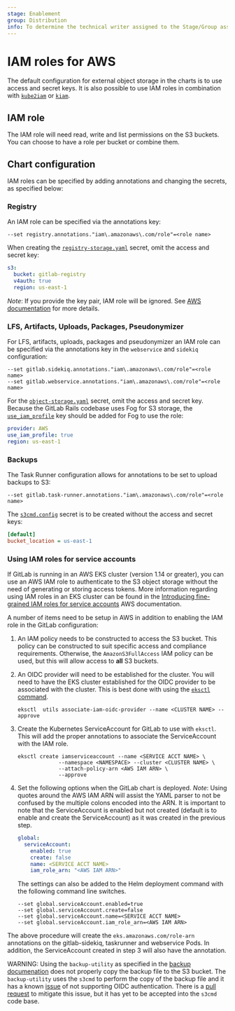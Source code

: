 ```yaml
---
stage: Enablement
group: Distribution
info: To determine the technical writer assigned to the Stage/Group associated with this page, see https://about.gitlab.com/handbook/engineering/ux/technical-writing/#designated-technical-writers
---
```


# IAM roles for AWS

The default configuration for external object storage in the charts is to use access and secret keys.
It is also possible to use IAM roles in combination with [`kube2iam`](https://github.com/jtblin/kube2iam) or [`kiam`](https://github.com/uswitch/kiam).

## IAM role

The IAM role will need read, write and list permissions on the S3 buckets. You can choose to have a role per bucket or combine them.

## Chart configuration

IAM roles can be specified by adding annotations and changing the secrets, as specified below:

### Registry

An IAM role can be specified via the annotations key:

```plaintext
--set registry.annotations."iam\.amazonaws\.com/role"=<role name>
```

When creating the [`registry-storage.yaml`](../../charts/registry/index.md#storage) secret, omit the access and secret key:

```yaml
s3:
  bucket: gitlab-registry
  v4auth: true
  region: us-east-1
```

*Note*: If you provide the key pair, IAM role will be ignored. See [AWS documentation](https://docs.aws.amazon.com/sdk-for-java/v1/developer-guide/credentials.html#credentials-default) for more details.

### LFS, Artifacts, Uploads, Packages, Pseudonymizer

For LFS, artifacts, uploads, packages and pseudonymizer an IAM role can be specified via the annotations key in the `webservice` and `sidekiq` configuration:

```shell
--set gitlab.sidekiq.annotations."iam\.amazonaws\.com/role"=<role name>
--set gitlab.webservice.annotations."iam\.amazonaws\.com/role"=<role name>
```

For the [`object-storage.yaml`](../../charts/globals.md#connection) secret, omit
the access and secret key. Because the GitLab Rails codebase uses Fog for S3
storage, the [`use_iam_profile`](https://docs.gitlab.com/ee/administration/job_artifacts.html#s3-compatible-connection-settings)
key should be added for Fog to use the role:

```yaml
provider: AWS
use_iam_profile: true
region: us-east-1
```

### Backups

The Task Runner configuration allows for annotations to be set to upload backups to S3:

```shell
--set gitlab.task-runner.annotations."iam\.amazonaws\.com/role"=<role name>
```

The [`s3cmd.config`](index.md#backups-storage-example) secret is to be created without the access and secret keys:

```ini
[default]
bucket_location = us-east-1
```

### Using IAM roles for service accounts

If GitLab is running in an AWS EKS cluster (version 1.14 or greater), you can
use an AWS IAM role to authenticate to the S3 object storage without the need
of generating or storing access tokens. More information regarding using
IAM roles in an EKS cluster can be found in the
[Introducing fine-grained IAM roles for service accounts](https://aws.amazon.com/blogs/opensource/introducing-fine-grained-iam-roles-service-accounts/)
AWS documentation.

A number of items need to be setup in AWS in addition to enabling the IAM
role in the GitLab configuration:

1. An IAM policy needs to be constructed to access the S3 bucket.
   This policy can be constructed to suit specific access and compliance
   requirements. Otherwise, the `AmazonS3FullAccess` IAM policy can be used,
   but this will allow access to **all** S3 buckets.
1. An OIDC provider will need to be established for the cluster. You will
   need to have the EKS cluster established for the OIDC provider to be
   associated with the cluster. This is best done with using the
   [`eksctl` command](https://eksctl.io/).

   ```shell
   eksctl  utils associate-iam-oidc-provider --name <CLUSTER NAME> --approve
   ```

1. Create the Kubernetes ServiceAccount for GitLab to use with `eksctl`.
   This will add the proper annotations to associate the ServiceAccount with
   the IAM role.

   ```shell
   eksctl create iamserviceaccount --name <SERVICE ACCT NAME> \
                --namespace <NAMESPACE> --cluster <CLUSTER NAME> \
                --attach-policy-arn <AWS IAM ARN> \
                --approve
   ```

1. Set the following options when the GitLab chart is deployed. _Note_: Using
   quotes around the AWS IAM ARN will assist the YAML parser to not be confused
   by the multiple colons encoded into the ARN. It is important to note that
   the ServiceAccount is enabled but not created (default is to enable and
   create the ServiceAccount) as it was created in the previous step.

   ```yaml
   global:
     serviceAccount:
       enabled: true
       create: false
       name: <SERVICE ACCT NAME>
       iam_role_arn: "<AWS IAM ARN>"
   ```

   The settings can also be added to the Helm deployment command with the
   following command line switches.

   ```shell
   --set global.serviceAccount.enabled=true
   --set global.serviceAccount.create=false
   --set global.serviceAccount.name=<SERVICE ACCT NAME>
   --set global.serviceAccount.iam_role_arn=<AWS IAM ARN>
   ```

The above procedure will create the `eks.amazonaws.com/role-arn` annotations
on the gitlab-sidekiq, taskrunner and webservice Pods. In addition, the
ServiceAccount created in step 3 will also have the annotation.

WARNING:
Using the `backup-utility` as specified in the [backup documenation](../../backup-restore/backup.md)
does not properly copy the backup file to the S3 bucket. The `backup-utility` uses
the `s3cmd` to perform the copy of the backup file and it has a known
[issue](https://github.com/s3tools/s3cmd/issues/1075) of not supporting OIDC
authentication. There is a [pull request](https://github.com/s3tools/s3cmd/pull/1112)
to mitigate this issue, but it has yet to be accepted into the `s3cmd` code base.
